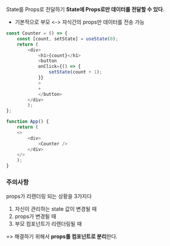 State를 Props로 전달하기
**State에 Props로만 데이터를 전달할 수 있다**.
- 기본적으로 부모 <-> 자식간의 props만 데이터를 전송 가능

```js
const Counter = () => {
	const [count, setState] = useState(0);
	return (
		<div>
			<h1>{count}</h1>
			<button
			onClick={() => {
				setState(count + 1);
			}}
            >				
			+
			</button>
		</div>
		);
};

function App() {
	return (
	<>
		<div>
			<Counter />
		</div>
	</>
	);
}
```

### 주의사항
props가 리렌더링 되는 상황을 3가지다
1. 자신이 관리하는 state 값이 변경될 때
2. props가 변경될 때
3. 부모 컴포넌트가 리렌더링될 때

=> 해결하기 위해서 **props를 컴포넌트로 분리**한다.